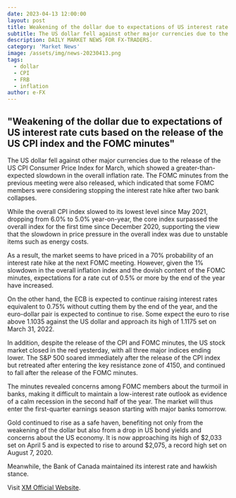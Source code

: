 ```yaml
---
date: 2023-04-13 12:00:00
layout: post
title: Weakening of the dollar due to expectations of US interest rate cuts based on the release of the US CPI index and the FOMC minutes
subtitle: The US dollar fell against other major currencies due to the release of the US CPI Consumer Price Index for March.
description: DAILY MARKET NEWS FOR FX-TRADERS.
category: 'Market News'
image: /assets/img/news-20230413.png
tags:
  - dollar
  - CPI
  - FRB
  - inflation
author: e-FX
---
```


##  "Weakening of the dollar due to expectations of US interest rate cuts based on the release of the US CPI index and the FOMC minutes"

The US dollar fell against other major currencies due to the release of the US CPI Consumer Price Index for March, which showed a greater-than-expected slowdown in the overall inflation rate. The FOMC minutes from the previous meeting were also released, which indicated that some FOMC members were considering stopping the interest rate hike after two bank collapses.

While the overall CPI index slowed to its lowest level since May 2021, dropping from 6.0% to 5.0% year-on-year, the core index surpassed the overall index for the first time since December 2020, supporting the view that the slowdown in price pressure in the overall index was due to unstable items such as energy costs.

As a result, the market seems to have priced in a 70% probability of an interest rate hike at the next FOMC meeting. However, given the 1% slowdown in the overall inflation index and the dovish content of the FOMC minutes, expectations for a rate cut of 0.5% or more by the end of the year have increased.

On the other hand, the ECB is expected to continue raising interest rates equivalent to 0.75% without cutting them by the end of the year, and the euro-dollar pair is expected to continue to rise. Some expect the euro to rise above 1.1035 against the US dollar and approach its high of 1.1175 set on March 31, 2022.

In addition, despite the release of the CPI and FOMC minutes, the US stock market closed in the red yesterday, with all three major indices ending lower. The S&P 500 soared immediately after the release of the CPI index but retreated after entering the key resistance zone of 4150, and continued to fall after the release of the FOMC minutes.

The minutes revealed concerns among FOMC members about the turmoil in banks, making it difficult to maintain a low-interest rate outlook as evidence of a calm recession in the second half of the year. The market will thus enter the first-quarter earnings season starting with major banks tomorrow.

Gold continued to rise as a safe haven, benefiting not only from the weakening of the dollar but also from a drop in US bond yields and concerns about the US economy. It is now approaching its high of $2,033 set on April 5 and is expected to rise to around $2,075, a record high set on August 7, 2020.

Meanwhile, the Bank of Canada maintained its interest rate and hawkish stance.

Visit [XM Official Website](https://clicks.pipaffiliates.com/c?c=550036&l=en&p=0).